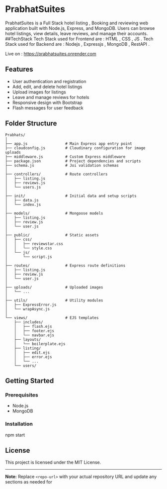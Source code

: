 # PrabhatSuites

PrabhatSuites is a Full Stack  hotel listing , Booking and reviewing web application built with Node.js, Express, and MongoDB. Users can browse hotel listings, view details, leave reviews, and manage their accounts.
 ##TechStack 
 Tech Stack used for Frontend are : HTML , CSS , JS .
 Tech Stack used for Backend are  : Nodejs , Expressjs , MongoDB , RestAPI .

Live on  : https://prabhatsuites.onrender.com 
## Features

- User authentication and registration
- Add, edit, and delete hotel listings
- Upload images for listings
- Leave and manage reviews for hotels
- Responsive design with Bootstrap
- Flash messages for user feedback

## Folder Structure

```
Prabhats/
│
├── app.js                 # Main Express app entry point
├── cloudconfig.js         # Cloudinary configuration for image uploads
├── middleware.js          # Custom Express middleware
├── package.json           # Project dependencies and scripts
├── schema.js              # Joi validation schemas
│
├── controllers/           # Route controllers
│   ├── listing.js
│   ├── reviews.js
│   └── users.js
│
├── init/                  # Initial data and setup scripts
│   ├── data.js
│   └── index.js
│
├── models/                # Mongoose models
│   ├── listing.js
│   ├── review.js
│   └── user.js
│
├── public/                # Static assets
│   ├── css/
│   │   ├── reviewstar.css
│   │   └── style.css
│   └── js/
│       └── script.js
│
├── routes/                # Express route definitions
│   ├── listing.js
│   ├── review.js
│   └── user.js
│
├── uploads/               # Uploaded images
│   └── ...
│
├── utils/                 # Utility modules
│   ├── ExpressError.js
│   └── wrapAsync.js
│
└── views/                 # EJS templates
    ├── includes/
    │   ├── flash.ejs
    │   ├── footer.ejs
    │   └── navbar.ejs
    ├── layouts/
    │   └── boilerplate.ejs
    ├── listing/
    │   ├── edit.ejs
    │   ├── error.ejs
    │   └── ...
    └── users/
```

## Getting Started

### Prerequisites

- Node.js
- MongoDB

### Installation

npm start


## License

This project is licensed under the MIT License.

---

**Note:** Replace `<repo-url>` with your actual repository URL and update any sections as needed for

